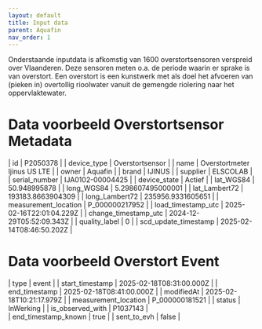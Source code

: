 ```yaml
---
layout: default
title: Input data
parent: Aquafin
nav_order: 1
---
```


Onderstaande inputdata is afkomstig van 1600 overstortsensoren verspreid over Vlaanderen. Deze sensoren meten o.a. de periode waarin er sprake is van overstort. 
Een overstort is een kunstwerk met als doel het afvoeren van (pieken in) overtollig rioolwater vanuit de gemengde riolering naar het oppervlaktewater.


# Data voorbeeld Overstortsensor Metadata 

| id |  P2050378 |
| device_type |  Overstortsensor |
| name |  Overstortmeter Ijinus US LTE |
| owner |  Aquafin |
| brand |  IJINUS |
| supplier |  ELSCOLAB |
| serial_number |  IJA0102-00004425 |
| device_state |  Actief |
| lat_WGS84 |  50.948995878 |
| long_WGS84 |  5.298607495000001 | 
| lat_Lambert72 |  193183.8663904309 | 
| long_Lambert72 |  235956.9331605651 | 
| measurement_location | P_000000217952 |
| load_timestamp_utc |  2025-02-16T22:01:04.229Z |
| change_timestamp_utc  |  2024-12-29T05:52:09.343Z |
| quality_label  |  0  |
| scd_update_timestamp  |  2025-02-14T08:46:50.202Z |



# Data voorbeeld Overstort Event 

| type |  event |
| start_timestamp |  2025-02-18T08:31:00.000Z |
| end_timestamp |  2025-02-18T08:41:00.000Z |
| modifiedAt |  2025-02-18T10:21:17.979Z | 
| measurement_location | P_000000181521 | 
| status |  InWerking | 
| is_observed_with |  P1037143 |  
| end_timestamp_known  |  true |
| sent_to_evh  |  false |

